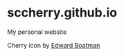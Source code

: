 sccherry.github.io
==================

My personal website

Cherry icon by [Edward Boatman](https://thenounproject.com/search/?q=cherry&i=646)
